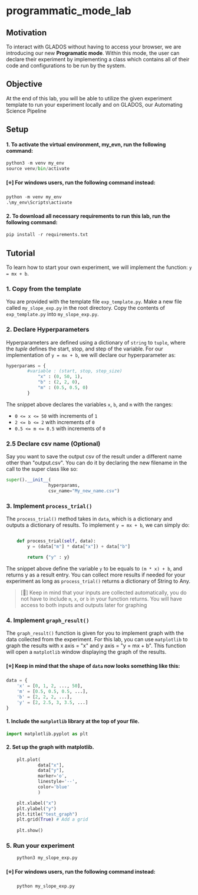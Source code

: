 # programmatic_mode_lab

## Motivation
To interact with GLADOS without having to access your browser, we are introducing our new **Programatic mode**. Within this mode, the user can declare their experiment by implementing a class which contains all of their code and configurations to be run by the system.

## Objective
At the end of this lab, you will be able to utilize the given experiment template to run your experiment locally and on GLADOS, our Automating Science Pipeline

## Setup

#### 1. To activate the virtual environment, my_evn, run the following command:

```python 
python3 -m venv my_env
source venv/bin/activate
```

#### [⭐] For windows users, run the following command instead:

```python 
python -m venv my_env
.\my_env\Scripts\activate 
```

#### 2. To download all necessary requirements to run this lab, run the following command:

```python 
pip install -r requirements.txt
```

## Tutorial
To learn how to start your own experiment, we will implement the function: `y = mx + b`.

### 1. Copy from the template
You are provided with the template file `exp_template.py`. Make a new file called `my_slope_exp.py` in the root directory. Copy the contents of `exp_template.py` into `my_slope_exp.py`.

### 2. Declare Hyperparameters
Hyperparameters are defined using a dictionary of `string` to `tuple`, where the *tuple* defines the start, stop, and step of the variable. For our implementation of `y = mx + b`, we will declare our hyperparameter as:

```python
hyperparams = {
        #variable : (start, stop, step_size)
            "x" : (0, 50, 1),
            "b" : (2, 2, 0),
            "m" : (0.5, 0.5, 0)
        }
```

The snippet above declares the variables `x`, `b`, and `m` with the ranges:

- `0 <= x <= 50` with increments of `1`
- `2 <= b <= 2` with increments of `0`
- `0.5 <= m <= 0.5` with increments of `0`

### 2.5 Declare csv name (Optional)
Say you want to save the output csv of the result under a different name other than "output.csv". You can do it by declaring the new filename in the call to the super class like so:

```python
super().__init__(
                hyperparams,
                csv_name="My_new_name.csv")
```

### 3. Implement `process_trial()`

The `process_trial()` method takes in `data`, which is a dictionary and outputs a dictionary of results. To implement `y = mx + b`, we can simply do:

```python

    def process_trial(self, data):
        y = (data["m"] * data["x"]) + data["b"]

        return {"y" : y}
```

The snippet above define the variable  `y` to be equals to `(m * x) + b`, and returns y as a result entry. You can collect more results if needed for your experiment as long as `process_trial()` returns a dictionary of String to Any.

> [🤔] Keep in mind that your inputs are collected automatically, you do not have to include `m`, `x`, or `b` in your function returns. You will have access to both inputs and outputs later for graphing

### 4. Implement `graph_result()`

The `graph_result()` function is given for you to implement graph with the data collected from the experiment. For this lab, you can use `matplotlib` to graph the results with x axis = "x" and y axis = "y = mx + b". This function will open a `matplotlib` window displaying the graph of the results.

#### [⭐] Keep in mind that the shape of `data` now looks something like this:

```python
data = {
    'x' = [0, 1, 2, ..., 50],
    'm' = [0.5, 0.5, 0.5, ...],
    'b' = [2, 2, 2, ...],
    'y' = [2, 2.5, 3, 3.5, ...]
}
```

#### 1. Include the `matplotlib` library at the top of your file.

```python
import matplotlib.pyplot as plt
```

#### 2. Set up the graph with matplotlib.

```python
    plt.plot(
            data["x"],
            data["y"], 
            marker='o', 
            linestyle='--', 
            color='blue'
            )

    plt.xlabel("x")
    plt.ylabel("y")
    plt.title("test_graph")
    plt.grid(True) # Add a grid
        
    plt.show()
```

### 5. Run your experiment
```python
    python3 my_slope_exp.py
```

#### [⭐] For windows users, run the following command instead:

```python
    python my_slope_exp.py
```